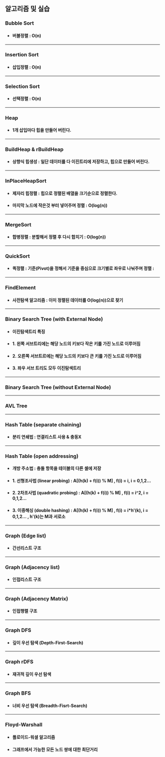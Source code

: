 ## 알고리즘 및 실습  

### Bubble Sort
+ #### 버블정렬 : O(n)  
***
### Insertion Sort
+ #### 삽입정렬 : O(n)
***
### Selection Sort
+ #### 선택정렬 : O(n)   
***
### Heap
+ #### 1개 삽입마다 힙을 만들어 버린다.
***
### BuildHeap & rBuildHeap
+ #### 상향식 힙생성 : 일단 데이터를 다 이진트리에 저장하고, 힙으로 만들어 버린다.
***
### InPlaceHeapSort
+ #### 제자리 힙정렬 : 힙으로 정렬된 배열을 크기순으로 정렬한다.
+ #### 마지막 노드에 작은것 부터 넣어주며 정렬 : O(log(n))
***
### MergeSort
+ #### 합병정렬 : 분할해서 정렬 후 다시 합치기 : O(log(n))
***
### QuickSort
+ #### 퀵정렬 : 기준(Pivot)을 정해서 기준을 중심으로 크기별로 좌우로 나눠주며 정렬 : 
***
### FindElement
+ #### 사전탐색 알고리즘 : 이미 정렬된 데이터를 O(log(n))으로 찾기
***
### Binary Search Tree (with External Node)
+ #### 이진탐색트리 특징
+ #### 1. 왼쪽 서브트리에는 해당 노드의 키보다 작은 키를 가진 노드로 이루어짐
+ #### 2. 오른쪽 서브트르에는 해당 노드의 키보다 큰 키를 가진 노드로 이루어짐
+ #### 3. 좌우 서브 트리도 모두 이진탐색트리
***
### Binary Search Tree (without External Node)
***
### AVL Tree
***
### Hash Table (separate chaining)
+ #### 분리 연쇄법 : 연결리스트 사용 & 충동X
***
### Hash Table (open addressing)
+ #### 개방 주소법 : 충돌 항목을 테이블의 다른 셀에 저장
+ #### 1. 선형조사법 (linear probing) : A[(h(k) + f(i)) % M] , f(i) = i, i = 0,1,2...
+ #### 2. 2차조사법 (quadratic probing) : A[(h(k) + f(i)) % M] , f(i) = i^2, i = 0,1,2...
+ #### 3. 이중해싱 (double hashing) : A[(h(k) + f(i)) % M] , f(i) = i*h'(k), i = 0,1,2... , h'(k)는 M과 서로소
***
### Graph (Edge list)
+ #### 간선리스트 구조
***
### Graph (Adjacency list)
+ #### 인접리스트 구조
***
### Graph (Adjacency Matrix)
+ #### 인접행렬 구조
***
### Graph DFS
+ #### 깊이 우선 탐색 (Depth-First-Search)
***
### Graph rDFS
+ #### 재귀적 깊이 우선 탐색
***
### Graph BFS
+ #### 너비 우선 탐색 (Breadth-Fisrt-Search)
***
### Floyd-Warshall
+ #### 폴로이드-워셜 알고리즘
+ #### 그래프에서 가능한 모든 노드 쌍에 대한 최단거리
